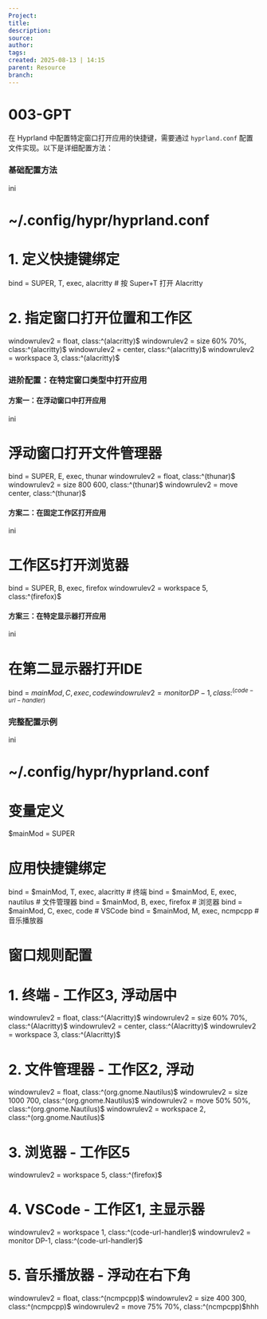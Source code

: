 ```yaml
---
Project:
title: 
description: 
source: 
author: 
tags: 
created: 2025-08-13 | 14:15
parent: Resource
branch: 
---
```

# 003-GPT
在 Hyprland 中配置特定窗口打开应用的快捷键，需要通过 `hyprland.conf` 配置文件实现。以下是详细配置方法：

### 基础配置方法

ini

# ~/.config/hypr/hyprland.conf

# 1. 定义快捷键绑定
bind = SUPER, T, exec, alacritty  # 按 Super+T 打开 Alacritty

# 2. 指定窗口打开位置和工作区
windowrulev2 = float, class:^(alacritty)$
windowrulev2 = size 60% 70%, class:^(alacritty)$
windowrulev2 = center, class:^(alacritty)$
windowrulev2 = workspace 3, class:^(alacritty)$

### 进阶配置：在特定窗口类型中打开应用

#### 方案一：在浮动窗口中打开应用

ini

# 浮动窗口打开文件管理器
bind = SUPER, E, exec, thunar
windowrulev2 = float, class:^(thunar)$
windowrulev2 = size 800 600, class:^(thunar)$
windowrulev2 = move center, class:^(thunar)$

#### 方案二：在固定工作区打开应用

ini

# 工作区5打开浏览器
bind = SUPER, B, exec, firefox
windowrulev2 = workspace 5, class:^(firefox)$

#### 方案三：在特定显示器打开应用

ini

# 在第二显示器打开IDE
bind = $mainMod, C, exec, code
windowrulev2 = monitor DP-1, class:^(code-url-handler)$

### 完整配置示例

ini

# ~/.config/hypr/hyprland.conf

# 变量定义
$mainMod = SUPER

# 应用快捷键绑定
bind = $mainMod, T, exec, alacritty  # 终端
bind = $mainMod, E, exec, nautilus   # 文件管理器
bind = $mainMod, B, exec, firefox    # 浏览器
bind = $mainMod, C, exec, code       # VSCode
bind = $mainMod, M, exec, ncmpcpp    # 音乐播放器

# 窗口规则配置
# 1. 终端 - 工作区3, 浮动居中
windowrulev2 = float, class:^(Alacritty)$
windowrulev2 = size 60% 70%, class:^(Alacritty)$
windowrulev2 = center, class:^(Alacritty)$
windowrulev2 = workspace 3, class:^(Alacritty)$

# 2. 文件管理器 - 工作区2, 浮动
windowrulev2 = float, class:^(org.gnome.Nautilus)$
windowrulev2 = size 1000 700, class:^(org.gnome.Nautilus)$
windowrulev2 = move 50% 50%, class:^(org.gnome.Nautilus)$
windowrulev2 = workspace 2, class:^(org.gnome.Nautilus)$

# 3. 浏览器 - 工作区5
windowrulev2 = workspace 5, class:^(firefox)$

# 4. VSCode - 工作区1, 主显示器
windowrulev2 = workspace 1, class:^(code-url-handler)$
windowrulev2 = monitor DP-1, class:^(code-url-handler)$

# 5. 音乐播放器 - 浮动在右下角
windowrulev2 = float, class:^(ncmpcpp)$
windowrulev2 = size 400 300, class:^(ncmpcpp)$
windowrulev2 = move 75% 70%, class:^(ncmpcpp)$hhh